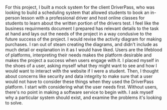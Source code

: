 For this project, I built a mock system for the client DriverPass, who was looking to build a scheduling system that allowed students to book an in-person lesson with a professional driver and host online classes for students to learn about the written portion of the drivers test. 
I feel like the business requirments document I prepared has relevant details to the task at hand and lays out the needs of the project in a way condusive to the future success of the project.
I would revise the activity diagram for making purchases. I ran out of steam creating the diagrams, and didn't include as much detail or explanation in it as I would have liked. 
Users are the lifeblood of platforms, interpreting their needs makes the platform desirable and makes the project a success when users engage with it. I placed myself in the shoes of a user, asking myself what they might want to see and how I would want to interact with the website if I were a student. Then, I thought about concerns like security and data integrity to make sure that a user would not have to consider these things when they used the DriverPass platform.
I start with considering what the user needs first. Without users, there's no point in making a software service to begin with. I ask myself why a particular system should exist, and examine the problems it's looking to solve. 
